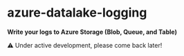 # azure-datalake-logging

**Write your logs to Azure Storage (Blob, Queue, and Table)**


:warning: Under active development, please come back later!
